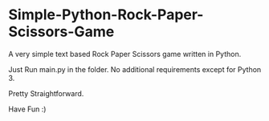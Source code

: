 # Simple-Python-Rock-Paper-Scissors-Game
A very simple text based Rock Paper Scissors game written in Python.

Just Run main.py in the folder. No additional requirements except for Python 3.

Pretty Straightforward.

Have Fun :)
